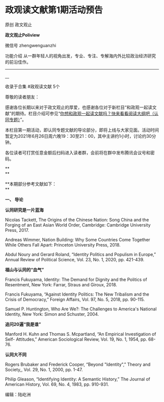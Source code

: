 

#  政观读文献第1期活动预告

原创 政文观止 

**政文观止Poliview** 

微信号 zhengwenguanzhi

功能介绍 从一群年轻人的视角出发，专业、专注、专解海内外比较政治经济研究的前沿佳作。

____

__

收录于合集 #政观读文献 5个

尊敬的读者朋友：

  

感谢各位长期以来对于政文观止的厚爱，也感谢各位对于新栏目“和政观一起读文献”的期待。栏目介绍可参见“[你想和政观一起读文献吗？快来看看阅读大纲吧（认同专题）](http://mp.weixin.qq.com/s?__biz=MzI5ODY0MTQ1OA==&mid=2247490350&idx=1&sn=3457918c52ba6cba4224378f5961f42d&chksm=eca3ea73dbd46365a84b8c64ae13f36960374b81e6db460249f96b4996d6193ba01a0e83d217&scene=21#wechat_redirect)”。

  

本栏目第一期活动，即认同专题文献的导论部分，即将上线与大家见面。活动时间暂定为2021年6月26日周六晚19：30至21：00，其中主讲约1小时，讨论约30分钟。

  

各位读者可打赏任意金额后扫码进入读者群，会前将在群中发布腾讯会议号和密码。

 **  
**

 **本期部分参考文献如下：  
**

 **一、 导论**

 **认同研究是一片蓝海**

Nicolas Tackett, The Origins of the Chinese Nation: Song China and the Forging
of an East Asian World Order, Cambridge: Cambridge University Press, 2017.

Andreas Wimmer, Nation Building: Why Some Countries Come Together While Others
Fall Apart: Princeton University Press, 2018.

Abdul Noury and Gerard Roland, “Identity Politics and Populism in Europe,”
Annual Review of Political Science, Vol. 23, No. 1, 2020, pp. 421-439.

 **福山与认同的“血气”**

Francis Fukuyama, Identity: The Demand for Dignity and the Politics of
Resentment, New York: Farrar, Straus and Giroux, 2018.

Francis Fukuyama, “Against Identity Politics: The New Tribalism and the Crisis
of Democracy,” Foreign Affairs, Vol. 97, No. 5, 2018, pp. 90-115.

Samuel P. Huntington, Who Are We?: The Challenges to America's National
Identity, New York: Simon and Schuster, 2004.

 **追问20遍“我是谁”**

Manford H. Kuhn and Thomas S. Mcpartland, “An Empirical Investigation of Self-
Attitudes,” American Sociological Review, Vol. 19, No. 1, 1954, pp. 68-76.

 **认同大不同**

Rogers Brubaker and Frederick Cooper, “Beyond "Identity",” Theory and
Society,, Vol. 29, No. 1, 2000, pp. 1-47.

Philip Gleason, “Identifying Identity: A Semantic History,” The Journal of
American History, Vol. 69, No. 4, 1983, pp. 910-931.

  

编辑：陆屹洲

  

